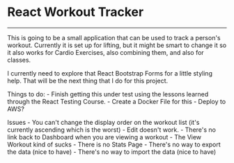# React Workout Tracker
-----

This is going to be a small application that can be used to track a person's workout. Currently it is set up for lifting, but it might be smart to change it so it also works for Cardio Exercises, also combining them, and also for classes.

I currently need to explore that React Bootstrap Forms for a little styling help. That will be the next thing that I do for this project.

Things to do:
    - Finish getting this under test using the lessons learned through the React Testing Course.
    - Create a Docker File for this
    - Deploy to AWS?
    

Issues
    - You can't change the display order on the workout list (it's currently ascending which is the worst)
    - Edit doesn't work.
    - There's no link back to Dashboard when you are viewing a workout
    - The View Workout kind of sucks
    - There is no Stats Page
    - There's no way to export the data (nice to have)
    - There's no way to import the data (nice to have)